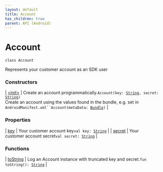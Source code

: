 ```yaml
---
layout: default
title: Account
has_children: true
parent: API (Android)
---
```


# Account

`class Account`

Represents your customer account as an SDK user

### Constructors

| [&lt;init&gt;](-init-.html) | Create an account programmatically.`Account(key: `[`String`](https://kotlinlang.org/api/latest/jvm/stdlib/kotlin/-string/index.html)`, secret: `[`String`](https://kotlinlang.org/api/latest/jvm/stdlib/kotlin/-string/index.html)`)`<br>Create an account using the values found in the bundle, e.g. set in `AndroidManifest.xml``Account(metaData: `[`Bundle`](https://developer.android.com/reference/android/os/Bundle.html)`)` |

### Properties

| [key](key.html) | Your customer account key`val key: `[`String`](https://kotlinlang.org/api/latest/jvm/stdlib/kotlin/-string/index.html) |
| [secret](secret.html) | Your customer account secret`val secret: `[`String`](https://kotlinlang.org/api/latest/jvm/stdlib/kotlin/-string/index.html) |

### Functions

| [toString](to-string.html) | Log an Account instance with truncated key and secret.`fun toString(): `[`String`](https://kotlinlang.org/api/latest/jvm/stdlib/kotlin/-string/index.html) |

